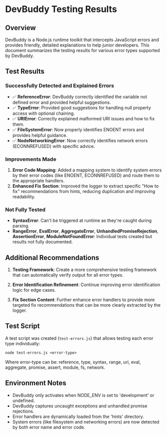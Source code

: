 # DevBuddy Testing Results

## Overview
DevBuddy is a Node.js runtime toolkit that intercepts JavaScript errors and provides friendly, detailed explanations to help junior developers. This document summarizes the testing results for various error types supported by DevBuddy.

## Test Results

### Successfully Detected and Explained Errors
- ✅ **ReferenceError**: DevBuddy correctly identified the variable not defined error and provided helpful suggestions.
- ✅ **TypeError**: Provided good suggestions for handling null property access with optional chaining.
- ✅ **URIError**: Correctly explained malformed URI issues and how to fix them.
- ✅ **FileSystemError**: Now properly identifies ENOENT errors and provides helpful guidance.
- ✅ **NodeNetworkingError**: Now correctly identifies network errors (ECONNREFUSED) with specific advice.

### Improvements Made
1. **Error Code Mapping**: Added a mapping system to identify system errors by their error codes (like ENOENT, ECONNREFUSED) and route them to the appropriate handlers.
2. **Enhanced Fix Section**: Improved the logger to extract specific "How to fix" recommendations from hints, reducing duplication and improving readability.

### Not Fully Tested
- **SyntaxError**: Can't be triggered at runtime as they're caught during parsing.
- **RangeError**, **EvalError**, **AggregateError**, **UnhandledPromiseRejection**, **AssertionError**, **ModuleNotFoundError**: Individual tests created but results not fully documented.

## Additional Recommendations

1. **Testing Framework**: Create a more comprehensive testing framework that can automatically verify output for all error types.

2. **Error Identification Refinement**: Continue improving error identification logic for edge cases.

3. **Fix Section Content**: Further enhance error handlers to provide more targeted fix recommendations that can be more clearly extracted by the logger.

## Test Script
A test script was created (`test-errors.js`) that allows testing each error type individually:

```
node test-errors.js <error-type>
```

Where error-type can be: reference, type, syntax, range, uri, eval, aggregate, promise, assert, module, fs, network.

## Environment Notes
- DevBuddy only activates when NODE_ENV is set to 'development' or undefined.
- DevBuddy captures uncaught exceptions and unhandled promise rejections.
- Error handlers are dynamically loaded from the 'hints' directory.
- System errors (like filesystem and networking errors) are now detected by both error name and error code. 